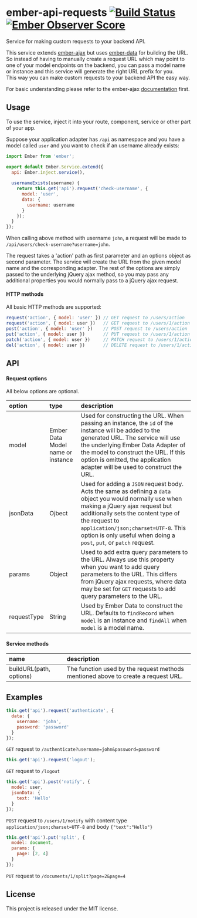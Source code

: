 # ember-api-requests [![Build Status](https://travis-ci.org/jcbvm/ember-api-requests.svg?branch=master)](https://travis-ci.org/jcbvm/ember-api-requests) [![Ember Observer Score](https://emberobserver.com/badges/ember-api-requests.svg)](https://emberobserver.com/addons/ember-api-requests)

Service for making custom requests to your backend API.

This service extends [ember-ajax](https://github.com/ember-cli/ember-ajax) but uses [ember-data](https://github.com/ember-cli/ember-data) for building the URL.<br>
So instead of having to manually create a request URL which may point to one of your model endpoints on the backend, you can pass a model name or instance and this service will generate the right URL prefix for you.<br>
This way you can make custom requests to your backend API the easy way.

For basic understanding please refer to the ember-ajax [documentation](https://github.com/ember-cli/ember-ajax) first.

## Usage

To use the service, inject it into your route, component, service or other part of your app.

Suppose your application adapter has `/api` as namespace and you have a model called `user` and you want to check if an username already exists:

```javascript
import Ember from 'ember';

export default Ember.Service.extend({
  api: Ember.inject.service(),
  
  usernameExists(username) {
    return this.get('api').request('check-username', {
      model: 'user',
      data: {
        username: username
      }
    });
  }
});
```

When calling above method with username `john`, a request will be made to `/api/users/check-username?username=john`.

The request takes a 'action' path as first parameter and an options object as second parameter. 
The service will create the URL from the given model name and the corresponding adapter. 
The rest of the options are simply passed to the underlying jQuery ajax method, so you may pass any additional properties you would normally pass to a jQuery ajax request.

#### HTTP methods

All basic HTTP methods are supported:

```javascript
request('action', { model: 'user' }) // GET request to /users/action
request('action', { model: user })   // GET request to /users/1/action
post('action', { model: 'user' })    // POST request to /users/action
put('action', { model: user })       // PUT request to /users/1/action (asuming user is a model with id 1)
patch('action', { model: user })     // PATCH request to /users/1/action (asuming user is a model with id 1)
del('action', { model: user })       // DELETE request to /users/1/action (asuming user is a model with id 1)
```

## API

#### Request options

All below options are optional.

| option | type | description | 
|:---|:---|:---|
| model | Ember Data Model name or instance | Used for constructing the URL. When passing an instance, the `id` of the instance will be added to the generated URL. The service will use the underlying Ember Data Adapter of the model to construct the URL. If this option is omitted, the application adapter will be used to construct the URL. |
| jsonData | Ojbect | Used for adding a `JSON` request body. Acts the same as defining a `data` object you would normally use when making a jQuery ajax request but additionally sets the content type of the request to `application/json;charset=UTF-8`. This option is only useful when doing a `post`, `put`, or `patch` request. |
| params | Object | Used to add extra query parameters to the URL. Always use this property when you want to add query parameters to the URL. This differs from jQuery ajax requests, where data may be set for `GET` requests to add query parameters to the URL. |
| requestType | String | Used by Ember Data to construct the URL. Defaults to `findRecord` when `model` is an instance and `findAll` when `model` is a model name.

#### Service methods

| name | description | 
|:---|:---|
| buildURL(path, options) | The function used by the request methods mentioned above to create a request URL. |

## Examples

```javascript
this.get('api').request('authenticate', {
  data: {
	username: 'john',
	password: 'password'
  }
});
```
`GET` request to `/authenticate?username=john&password=password`

```javascript
this.get('api').request('logout');
```
`GET` request to `/logout`

```javascript
this.get('api').post('notify', {
  model: user,
  jsonData: {
	text: 'Hello'
  }
});
```
`POST` request to `/users/1/notify` with content type `application/json;charset=UTF-8` and body `{"text":"Hello"}`

```javascript
this.get('api').put('split', {
  model: document,
  params: {
	page: [2, 4]
  }
});
```
`PUT` request to `/documents/1/split?page=2&page=4`

## License

This project is released under the MIT license.
